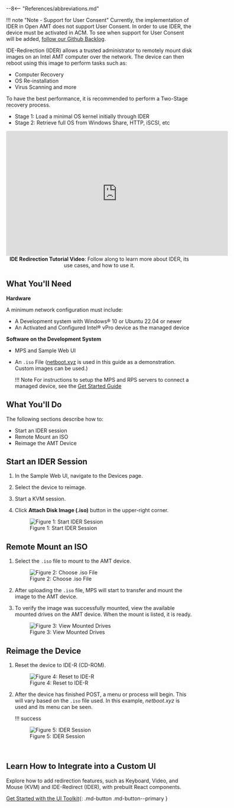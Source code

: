 --8<-- "References/abbreviations.md"

!!! note "Note - Support for User Consent"
    Currently, the implementation of IDER in Open AMT does not support User Consent. In order to use IDER, the device must be activated in ACM. To see when support for User Consent will be added, [follow our Github Backlog](https://github.com/orgs/open-amt-cloud-toolkit/projects/10).

IDE-Redirection (IDER) allows a trusted administrator to remotely mount disk images on an Intel AMT computer over the network. The device can then reboot using this image to perform tasks such as:

- Computer Recovery
- OS Re-installation
- Virus Scanning and more

To have the best performance, it is recommended to perform a Two-Stage recovery process.

- Stage 1: Load a minimal OS kernel initially through IDER
- Stage 2: Retrieve full OS from Windows Share, HTTP, iSCSI, etc

<div style="text-align:center;">
  <iframe width="600" height="337" src="https://www.youtube.com/embed/N_1koCmZKbw?si=GPukyEFgUfKOxSLK" title="YouTube video player" frameborder="0" allow="accelerometer; autoplay; clipboard-write; encrypted-media; gyroscope; picture-in-picture" allowfullscreen></iframe>
  <figcaption><b>IDE Redirection Tutorial Video</b>: Follow along to learn more about IDER, its use cases, and how to use it.</figcaption>
</div>

## What You'll Need

**Hardware**

A minimum network configuration must include:

-  A Development system with Windows® 10 or Ubuntu 22.04 or newer
-  An Activated and Configured Intel® vPro device as the managed device

**Software on the Development System** 

- MPS and Sample Web UI
- An `.iso` File ([netboot.xyz](https://netboot.xyz/downloads/#x86_64-combined-legacy-and-uefi-ipxe-bootloaders) is used in this guide as a demonstration. Custom images can be used.)

    !!! Note
        For instructions to setup the MPS and RPS servers to connect a managed device, see the [Get Started Guide](../GetStarted/prerequisites.md)
  
## What You'll Do
The following sections describe how to:

- Start an IDER session
- Remote Mount an ISO
- Reimage the AMT Device


## Start an IDER Session

1. In the Sample Web UI, navigate to the Devices page.

2. Select the device to reimage.

3. Start a KVM session.

4. Click **Attach Disk Image (.iso)** button in the upper-right corner.

    <figure class="figure-image">
    <img src="..\..\assets\images\SampleUI_StartIDER.png" alt="Figure 1: Start IDER Session">
    <figcaption>Figure 1: Start IDER Session</figcaption>
    </figure>

## Remote Mount an ISO

1. Select the `.iso` file to mount to the AMT device.

    <figure class="figure-image">
    <img src="..\..\assets\images\SampleUI_IDER_ChooseFile.png" alt="Figure 2: Choose .iso File">
    <figcaption>Figure 2: Choose .iso File</figcaption>
    </figure>

2. After uploading the `.iso` file, MPS will start to transfer and mount the image to the AMT device. 

3. To verify the image was successfully mounted, view the available mounted drives on the AMT device. When the mount is listed, it is ready.

    <figure class="figure-image">
    <img src="..\..\assets\images\SampleUI_IDER_Drives.png" alt="Figure 3: View Mounted Drives">
    <figcaption>Figure 3: View Mounted Drives</figcaption>
    </figure>

## Reimage the Device

1. Reset the device to IDE-R (CD-ROM).

    <figure class="figure-image">
    <img src="..\..\assets\images\SampleUI_IDER_Reset.png" alt="Figure 4: Reset to IDE-R">
    <figcaption>Figure 4: Reset to IDE-R</figcaption>
    </figure>

2. After the device has finished POST, a menu or process will begin. This will vary based on the `.iso` file used. In this example, *netboot.xyz* is used and its menu can be seen.

    !!! success
        <figure class="figure-image">
        <img src="..\..\assets\images\SampleUI_IDER_netboot.png" alt="Figure 5: IDER Session">
        <figcaption>Figure 5: IDER Session</figcaption>
        </figure>

<br>

## Learn How to Integrate into a Custom UI

Explore how to add redirection features, such as Keyboard, Video, and Mouse (KVM) and IDE-Redirect (IDER), with prebuilt React components.

[Get Started with the UI Toolkit](../Tutorials/uitoolkitReact.md){: .md-button .md-button--primary }

<br>